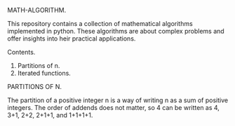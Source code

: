 MATH-ALGORITHM.

  This repository contains a collection of mathematical algorithms implemented in python.
  These algorithms are about complex problems and offer insights into heir practical applications.

Contents.

1. Partitions of n.
2. Iterated functions.

PARTITIONS OF N.

  The partition of a positive integer n is a way of writing n as a sum of positive integers.
  The order of addends does not matter, so 4 can be written as 4, 3+1, 2+2, 2+1+1, and 1+1+1+1.
  
